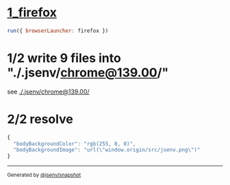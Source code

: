 # [1_firefox](../../import_type_css_dev.test.mjs#L22)

```js
run({ browserLauncher: firefox })
```

# 1/2 write 9 files into "./.jsenv/chrome@139.00/"

see [./.jsenv/chrome@139.00/](./.jsenv/chrome@139.00/)

# 2/2 resolve

```js
{
  "bodyBackgroundColor": "rgb(255, 0, 0)",
  "bodyBackgroundImage": "url(\"window.origin/src/jsenv.png\")"
}
```

---

<sub>
  Generated by <a href="https://github.com/jsenv/core/tree/main/packages/tooling/snapshot">@jsenv/snapshot</a>
</sub>
